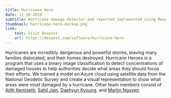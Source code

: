 ```yaml
---
title: Hurricane Hero
date: 11-20-2019
subtitle: Hurricane damage detector and reported implemented using React.js and Flask + CNN classifier running on Azure Cloud
thumbnail: hurricane-hero-mockup.png
link:
    text: Visit Devpost
    url: https://devpost.com/software/hurricane-hero
---
```

Hurricanes are incredibly dangerous and powerful storms, leaving many families dislocated, and their homes destroyed. 
Hurricane Heroes is a program that uses a binary image classification to detect concentrations of damaged houses to help authorities decide what areas they should focus their efforts.
We trained a model on Azure cloud using satellite data from the National Geodetic Survey and create a visual representation to show what areas were most damaged by a hurricane.
Other team members consist of [Ajith Kemisetti](https://devpost.com/AjithK14), [Sahil Jain](https://github.com/sahiljain11), [Daehyun Kyoung](https://devpost.com/danielkyoung2001), and [Martin Nguyen](https://devpost.com/martinmnguyen).                                                                                                       
